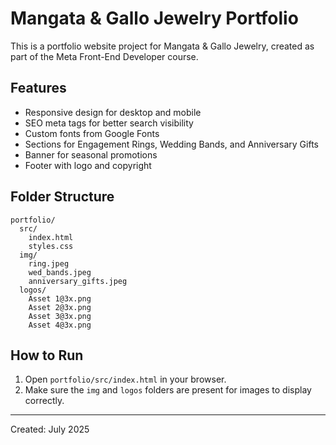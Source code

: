 # Mangata & Gallo Jewelry Portfolio

This is a portfolio website project for Mangata & Gallo Jewelry, created as part of the Meta Front-End Developer course.

## Features
- Responsive design for desktop and mobile
- SEO meta tags for better search visibility
- Custom fonts from Google Fonts
- Sections for Engagement Rings, Wedding Bands, and Anniversary Gifts
- Banner for seasonal promotions
- Footer with logo and copyright

## Folder Structure
```
portfolio/
  src/
    index.html
    styles.css
  img/
    ring.jpeg
    wed_bands.jpeg
    anniversary_gifts.jpeg
  logos/
    Asset 1@3x.png
    Asset 2@3x.png
    Asset 3@3x.png
    Asset 4@3x.png
```

## How to Run
1. Open `portfolio/src/index.html` in your browser.
2. Make sure the `img` and `logos` folders are present for images to display correctly.

---

Created: July 2025
